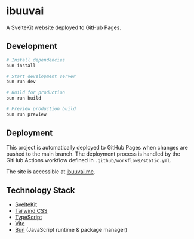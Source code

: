 # ibuuvai

A SvelteKit website deployed to GitHub Pages.

## Development

```bash
# Install dependencies
bun install

# Start development server
bun run dev

# Build for production
bun run build

# Preview production build
bun run preview
```

## Deployment

This project is automatically deployed to GitHub Pages when changes are pushed to the main branch. The deployment process is handled by the GitHub Actions workflow defined in `.github/workflows/static.yml`.

The site is accessible at [ibuuvai.me](https://ibuuvai.me).

## Technology Stack

- [SvelteKit](https://kit.svelte.dev/)
- [Tailwind CSS](https://tailwindcss.com/)
- [TypeScript](https://www.typescriptlang.org/)
- [Vite](https://vitejs.dev/)
- [Bun](https://bun.sh/) (JavaScript runtime & package manager)